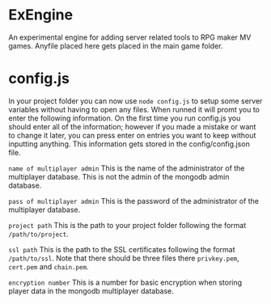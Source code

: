 # ExEngine
An experimental engine for adding server related tools to RPG maker MV games.
Anyfile placed here gets placed in the main game folder.

# config.js
In your project folder you can now use `node config.js` to setup some server variables without having to open any files.
When runned it will promt you to enter the following information. On the first time you run config.js you should enter all of the information; however if you made a mistake or want to change it later, you can press enter on entries you want to keep without inputting anything. This information gets stored in the config/config.json file.

`name of multiplayer admin`
This is the name of the administrator of the multiplayer database. This is not the admin of the mongodb admin database.

`pass of multiplayer admin`
This is the password of the administrator of the multiplayer database.

`project path`
This is the path to your project folder following the format `/path/to/project`.

`ssl path`
This is the path to the SSL certificates following the format `/path/to/ssl`.
Note that there should be three files there `privkey.pem`, `cert.pem` and `chain.pem`.

`encryption number`
This is a number for basic encryption when storing player data in the mongodb multiplayer database.
